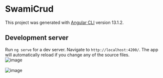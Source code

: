 # SwamiCrud

This project was generated with [Angular CLI](https://github.com/angular/angular-cli) version 13.1.2.

## Development server

Run `ng serve` for a dev server. Navigate to `http://localhost:4200/`. The app will automatically reload if you change any of the source files.
<br>
![image](https://user-images.githubusercontent.com/49555360/147658793-4f5e6de9-5eae-411d-acb4-e28cfb1ccfb4.png)
<br>
<br>
![image](https://user-images.githubusercontent.com/49555360/147658856-78ea0bf2-8361-4502-aeae-3da815cf70fb.png)
